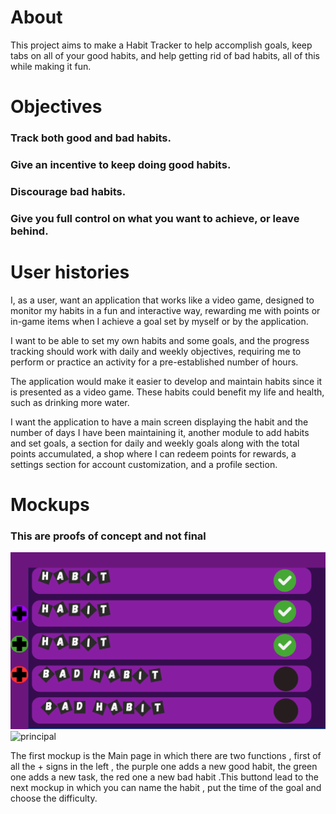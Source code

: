 # About
This project aims to make a Habit Tracker to help accomplish goals, keep tabs on all of your good habits, and help getting rid of bad habits, all of this while making it fun.

# Objectives
### Track both good and bad habits.
### Give an incentive to keep doing good habits.
### Discourage bad habits.
### Give you full control on what you want to achieve, or leave behind.

# User histories
I, as a user, want an application that works like a video game, designed to monitor my habits in a fun and interactive way, rewarding me with points or in-game items when I achieve a goal set by myself or by the application.

I want to be able to set my own habits and some goals, and the progress tracking should work with daily and weekly objectives, requiring me to perform or practice an activity for a pre-established number of hours.

The application would make it easier to develop and maintain habits since it is presented as a video game. These habits could benefit my life and health, such as drinking more water.

I want the application to have a main screen displaying the habit and the number of days I have been maintaining it, another module to add habits and set goals, a section for daily and weekly goals along with the total points accumulated, a shop where I can redeem points for rewards, a settings section for account customization, and a profile section.

# Mockups
### This are proofs of concept and not final
![principal](mockups/Principal.png)
![principal](mockups/Añadir.png)

The first mockup is the Main page in which there are two functions , first of all the + signs in the left , the purple one adds a new good habit, the green one adds a new task, the red one a new bad habit .This buttond lead to the next mockup in which you can name the habit , put the time of the goal and choose the difficulty.

